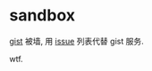sandbox
=======

[gist](https://gist.github.com/) 被墙, 用 [issue](https://github.com/myhere/sandbox/issues) 列表代替 gist 服务.

wtf.
